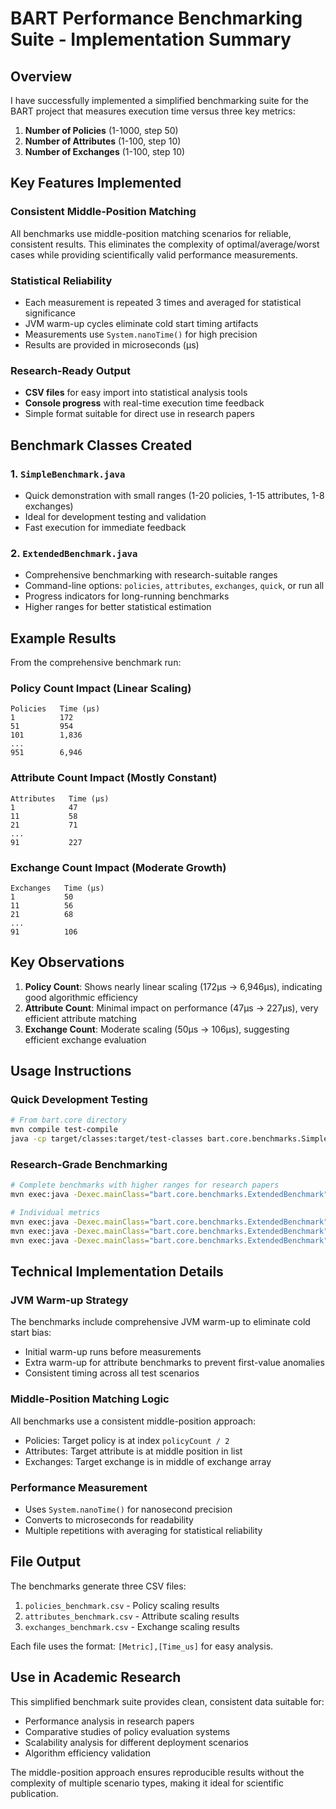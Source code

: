 # BART Performance Benchmarking Suite - Implementation Summary

## Overview

I have successfully implemented a simplified benchmarking suite for the BART project that measures execution time versus three key metrics:

1. **Number of Policies** (1-1000, step 50)
2. **Number of Attributes** (1-100, step 10)
3. **Number of Exchanges** (1-100, step 10)

## Key Features Implemented

### Consistent Middle-Position Matching

All benchmarks use middle-position matching scenarios for reliable, consistent results. This eliminates the complexity of optimal/average/worst cases while providing scientifically valid performance measurements.

### Statistical Reliability

- Each measurement is repeated 3 times and averaged for statistical significance
- JVM warm-up cycles eliminate cold start timing artifacts
- Measurements use `System.nanoTime()` for high precision
- Results are provided in microseconds (μs)

### Research-Ready Output

- **CSV files** for easy import into statistical analysis tools
- **Console progress** with real-time execution time feedback
- Simple format suitable for direct use in research papers

## Benchmark Classes Created

### 1. `SimpleBenchmark.java`

- Quick demonstration with small ranges (1-20 policies, 1-15 attributes, 1-8 exchanges)
- Ideal for development testing and validation
- Fast execution for immediate feedback

### 2. `ExtendedBenchmark.java`

- Comprehensive benchmarking with research-suitable ranges
- Command-line options: `policies`, `attributes`, `exchanges`, `quick`, or run all
- Progress indicators for long-running benchmarks
- Higher ranges for better statistical estimation

## Example Results

From the comprehensive benchmark run:

### Policy Count Impact (Linear Scaling)

```text
Policies   Time (μs)
1          172
51         954
101        1,836
...
951        6,946
```

### Attribute Count Impact (Mostly Constant)

```text
Attributes   Time (μs)
1            47
11           58
21           71
...
91           227
```

### Exchange Count Impact (Moderate Growth)

```text
Exchanges   Time (μs)
1           50
11          56
21          68
...
91          106
```

## Key Observations

1. **Policy Count**: Shows nearly linear scaling (172μs → 6,946μs), indicating good algorithmic efficiency
2. **Attribute Count**: Minimal impact on performance (47μs → 227μs), very efficient attribute matching
3. **Exchange Count**: Moderate scaling (50μs → 106μs), suggesting efficient exchange evaluation

## Usage Instructions

### Quick Development Testing

```bash
# From bart.core directory
mvn compile test-compile
java -cp target/classes:target/test-classes bart.core.benchmarks.SimpleBenchmark
```

### Research-Grade Benchmarking

```bash
# Complete benchmarks with higher ranges for research papers
mvn exec:java -Dexec.mainClass="bart.core.benchmarks.ExtendedBenchmark" -Dexec.classpathScope=test

# Individual metrics
mvn exec:java -Dexec.mainClass="bart.core.benchmarks.ExtendedBenchmark" -Dexec.args="policies" -Dexec.classpathScope=test
mvn exec:java -Dexec.mainClass="bart.core.benchmarks.ExtendedBenchmark" -Dexec.args="attributes" -Dexec.classpathScope=test
mvn exec:java -Dexec.mainClass="bart.core.benchmarks.ExtendedBenchmark" -Dexec.args="exchanges" -Dexec.classpathScope=test
```

## Technical Implementation Details

### JVM Warm-up Strategy

The benchmarks include comprehensive JVM warm-up to eliminate cold start bias:

- Initial warm-up runs before measurements
- Extra warm-up for attribute benchmarks to prevent first-value anomalies
- Consistent timing across all test scenarios

### Middle-Position Matching Logic

All benchmarks use a consistent middle-position approach:

- Policies: Target policy is at index `policyCount / 2`
- Attributes: Target attribute is at middle position in list
- Exchanges: Target exchange is in middle of exchange array

### Performance Measurement

- Uses `System.nanoTime()` for nanosecond precision
- Converts to microseconds for readability
- Multiple repetitions with averaging for statistical reliability

## File Output

The benchmarks generate three CSV files:

1. `policies_benchmark.csv` - Policy scaling results
2. `attributes_benchmark.csv` - Attribute scaling results  
3. `exchanges_benchmark.csv` - Exchange scaling results

Each file uses the format: `[Metric],[Time_us]` for easy analysis.

## Use in Academic Research

This simplified benchmark suite provides clean, consistent data suitable for:

- Performance analysis in research papers
- Comparative studies of policy evaluation systems
- Scalability analysis for different deployment scenarios
- Algorithm efficiency validation

The middle-position approach ensures reproducible results without the complexity of multiple scenario types, making it ideal for scientific publication.
